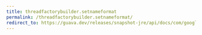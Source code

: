 ```yaml
---
title: threadfactorybuilder.setnameformat
permalink: /threadfactorybuilder.setnameformat/
redirect_to: https://guava.dev/releases/snapshot-jre/api/docs/com/google/common/util/concurrent/ThreadFactoryBuilder.html#setNameFormat-java.lang.String-
---
```


